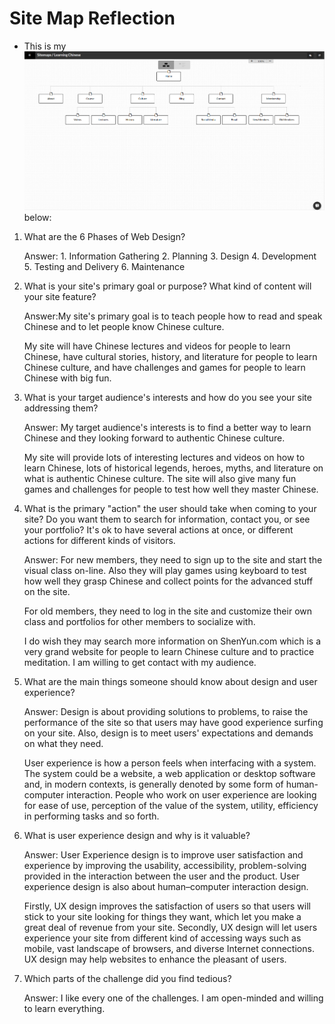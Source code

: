 # Site Map Reflection


* This is my ![site map](/week-2/imgs/site-map.png) below:

1. What are the 6 Phases of Web Design?

   Answer: 1. Information Gathering
           2. Planning
           3. Design
           4. Development
           5. Testing and Delivery
           6. Maintenance

2. What is your site's primary goal or purpose? What kind of content will your site feature?

   Answer:My site's primary goal is to teach people how to read and speak Chinese and to let people know Chinese culture.

   My site will have Chinese lectures and videos for people to learn Chinese, have cultural stories, history, and literature for people to learn Chinese culture, and have challenges and games for people to learn Chinese with big fun.

3. What is your target audience's interests and how do you see your site addressing them?

   Answer: My target audience's interests is to find a better way to learn Chinese and they looking forward to authentic Chinese culture. 
   
   My site will provide lots of interesting lectures and videos on how to learn Chinese, lots of historical legends, heroes, myths, and literature on what is authentic Chinese culture. The site will also give many fun games and challenges for people to test how well they master Chinese.

4. What is the primary "action" the user should take when coming to your site? Do you want them to search for information, contact you, or see your portfolio? It's ok to have several actions at once, or different actions for different kinds of visitors.

   Answer: For new members, they need to sign up to the site and start the visual class on-line. Also they will play games using keyboard to test how well they grasp Chinese and collect points for the advanced stuff on the site. 

   For old members, they need to log in the site and customize their own class and portfolios for other members to socialize with. 

   I do wish they may search more information on ShenYun.com which is a very grand website for people to learn Chinese culture and to practice meditation. I am willing to get contact with my audience. 

5. What are the main things someone should know about design and user experience?

   Answer: Design is about providing solutions to problems, to raise the performance of the site so that users may have good experience surfing on your site. Also, design is to meet users' expectations and demands on what they need. 

   User experience is how a person feels when interfacing with a system. The system could be a website, a web application or desktop software and, in modern contexts, is generally denoted by some form of human-computer interaction. People who work on user experience are looking for ease of use, perception of the value of the system, utility, efficiency in performing tasks and so forth.

6. What is user experience design and why is it valuable? 

   Answer: User Experience design is to improve user satisfaction and experience by improving the usability, accessibility, problem-solving provided in the interaction between the user and the product. User experience design is also about human–computer interaction design. 

   Firstly, UX design improves the satisfaction of users so that users will stick to your site looking for things they want, which let you make a great deal of revenue from your site. Secondly, UX design will let users experience your site from different kind of accessing ways such as mobile, vast landscape of browsers, and diverse Internet connections. UX design may help websites to enhance the pleasant of users.

7. Which parts of the challenge did you find tedious?

   Answer: I like every one of the challenges. I am open-minded and willing to learn everything.